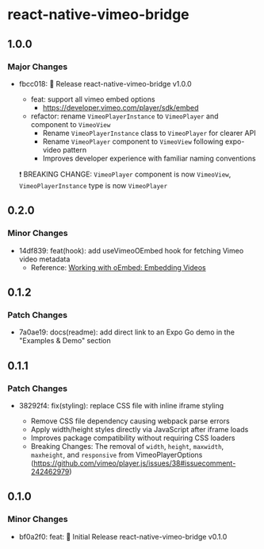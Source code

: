 # react-native-vimeo-bridge

## 1.0.0

### Major Changes

- fbcc018: 🎉 Release react-native-vimeo-bridge v1.0.0

  - feat: support all vimeo embed options
    - https://developer.vimeo.com/player/sdk/embed
  - refactor: rename `VimeoPlayerInstance` to `VimeoPlayer` and component to `VimeoView`
    - Rename `VimeoPlayerInstance` class to `VimeoPlayer` for clearer API
    - Rename `VimeoPlayer` component to `VimeoView` following expo-video pattern
    - Improves developer experience with familiar naming conventions

  ❗ BREAKING CHANGE: `VimeoPlayer` component is now `VimeoView`, `VimeoPlayerInstance` type is now `VimeoPlayer`

## 0.2.0

### Minor Changes

- 14df839: feat(hook): add useVimeoOEmbed hook for fetching Vimeo video metadata
  - Reference: [Working with oEmbed: Embedding Videos](https://developer.vimeo.com/api/oembed/videos)

## 0.1.2

### Patch Changes

- 7a0ae19: docs(readme): add direct link to an Expo Go demo in the "Examples & Demo" section

## 0.1.1

### Patch Changes

- 38292f4: fix(styling): replace CSS file with inline iframe styling

  - Remove CSS file dependency causing webpack parse errors
  - Apply width/height styles directly via JavaScript after iframe loads
  - Improves package compatibility without requiring CSS loaders
  - Breaking Changes: The removal of `width`, `height`, `maxwidth`, `maxheight`, and `responsive` from VimeoPlayerOptions (https://github.com/vimeo/player.js/issues/38#issuecomment-242462979)

## 0.1.0

### Minor Changes

- bf0a2f0: feat: 🎉 Initial Release react-native-vimeo-bridge v0.1.0
